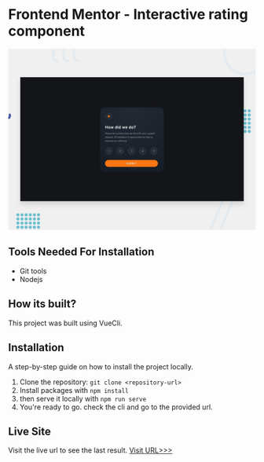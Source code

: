# Frontend Mentor - Interactive rating component

![Design preview for the Interactive rating component coding challenge](./design/desktop-preview.jpg)

## Tools Needed For Installation
* Git tools
* Nodejs

## How its built?
This project was built using VueCli.

## Installation

A step-by-step guide on how to install the project locally.

1. Clone the repository: `git clone <repository-url>`
2. Install packages with `npm install`
3. then serve it locally with `npm run serve`
4. You're ready to go. check the cli and go to the provided url.
  

## Live Site

Visit the live url to see the last result.
[Visit URL>>>](https://64764e119b46940265916145--super-macaron-fb8fee.netlify.app)
